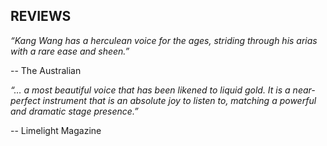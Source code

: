 ## REVIEWS
  

_“Kang Wang has a herculean voice for the ages, striding through his arias with a rare ease and sheen.”_

-- The Australian



_“… a most beautiful voice that has been likened to liquid gold. It is a near-perfect instrument that is an absolute joy to listen to, matching a powerful and dramatic stage presence.”_

-- Limelight Magazine